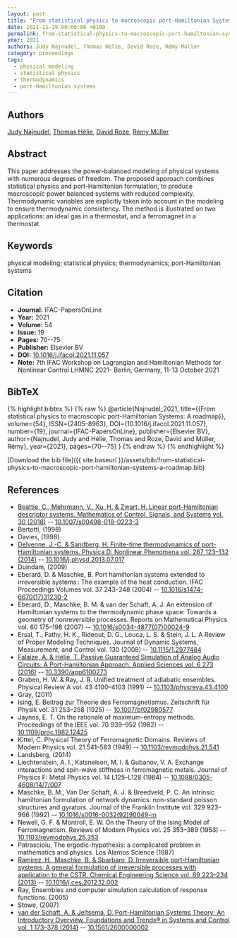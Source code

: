 ```yaml
---
layout: post
title: "From statistical physics to macroscopic port-Hamiltonian Systems: A roadmap"
date: 2021-11-19 00:00:00 +0100
permalink: from-statistical-physics-to-macroscopic-port-hamiltonian-systems-a-roadmap
year: 2021
authors: Judy Najnudel, Thomas Hélie, David Roze, Rémy Müller
category: proceedings
tags:
  - physical modeling
  - statistical physics
  - thermodynamics
  - port-Hamiltonian systems
---
```

 
## Authors
[Judy Najnudel](authors/judy-najnudel), [Thomas Hélie](authors/thomas-helie), [David Roze](authors/david-roze), [Rémy Müller](authors/remy-muller)
 
## Abstract
This paper addresses the power-balanced modeling of physical systems with numerous degrees of freedom. The proposed approach combines statistical physics and port-Hamiltonian formulation, to produce macroscopic power balanced systems with reduced complexity. Thermodynamic variables are explicitly taken into account in the modeling to ensure thermodynamic consistency. The method is illustrated on two applications: an ideal gas in a thermostat, and a ferromagnet in a thermostat.
 
## Keywords
physical modeling; statistical physics; thermodynamics; port-Hamiltonian systems
 
## Citation
- **Journal:** IFAC-PapersOnLine
- **Year:** 2021
- **Volume:** 54
- **Issue:** 19
- **Pages:** 70--75
- **Publisher:** Elsevier BV
- **DOI:** [10.1016/j.ifacol.2021.11.057](https://doi.org/10.1016/j.ifacol.2021.11.057)
- **Note:** 7th IFAC Workshop on Lagrangian and Hamiltonian Methods for Nonlinear Control LHMNC 2021- Berlin, Germany, 11-13 October 2021
 
## BibTeX
{% highlight bibtex %}
{% raw %}
@article{Najnudel_2021,
  title={{From statistical physics to macroscopic port-Hamiltonian Systems: A roadmap}},
  volume={54},
  ISSN={2405-8963},
  DOI={10.1016/j.ifacol.2021.11.057},
  number={19},
  journal={IFAC-PapersOnLine},
  publisher={Elsevier BV},
  author={Najnudel, Judy and Hélie, Thomas and Roze, David and Müller, Rémy},
  year={2021},
  pages={70--75}
}
{% endraw %}
{% endhighlight %}
 
[Download the bib file]({{ site.baseurl }}/assets/bib/from-statistical-physics-to-macroscopic-port-hamiltonian-systems-a-roadmap.bib)
 
## References
- [Beattie, C., Mehrmann, V., Xu, H. & Zwart, H. Linear port-Hamiltonian descriptor systems. Mathematics of Control, Signals, and Systems vol. 30 (2018)](linear-port-hamiltonian-descriptor-systems) -- [10.1007/s00498-018-0223-3](https://doi.org/10.1007/s00498-018-0223-3)
- Bertotti, (1998)
- Davies, (1998)
- [Delvenne, J.-C. & Sandberg, H. Finite-time thermodynamics of port-Hamiltonian systems. Physica D: Nonlinear Phenomena vol. 267 123–132 (2014)](finite-time-thermodynamics-of-port-hamiltonian-systems) -- [10.1016/j.physd.2013.07.017](https://doi.org/10.1016/j.physd.2013.07.017)
- Duindam, (2009)
- Eberard, D. & Maschke, B. Port hamiltonian systems extended to irreversible systems : The example of the heat conduction. IFAC Proceedings Volumes vol. 37 243–248 (2004) -- [10.1016/s1474-6670(17)31230-2](https://doi.org/10.1016/s1474-6670(17)31230-2)
- Eberard, D., Maschke, B. M. & van der Schaft, A. J. An extension of Hamiltonian systems to the thermodynamic phase space: Towards a geometry of nonreversible processes. Reports on Mathematical Physics vol. 60 175–198 (2007) -- [10.1016/s0034-4877(07)00024-9](https://doi.org/10.1016/s0034-4877(07)00024-9)
- Ersal, T., Fathy, H. K., Rideout, D. G., Louca, L. S. & Stein, J. L. A Review of Proper Modeling Techniques. Journal of Dynamic Systems, Measurement, and Control vol. 130 (2008) -- [10.1115/1.2977484](https://doi.org/10.1115/1.2977484)
- [Falaize, A. & Hélie, T. Passive Guaranteed Simulation of Analog Audio Circuits: A Port-Hamiltonian Approach. Applied Sciences vol. 6 273 (2016)](passive-guaranteed-simulation-of-analog-audio-circuits-a-port-hamiltonian-approach) -- [10.3390/app6100273](https://doi.org/10.3390/app6100273)
- Graben, H. W. & Ray, J. R. Unified treatment of adiabatic ensembles. Physical Review A vol. 43 4100–4103 (1991) -- [10.1103/physreva.43.4100](https://doi.org/10.1103/physreva.43.4100)
- Gray, (2011)
- Ising, E. Beitrag zur Theorie des Ferromagnetismus. Zeitschrift für Physik vol. 31 253–258 (1925) -- [10.1007/bf02980577](https://doi.org/10.1007/bf02980577)
- Jaynes, E. T. On the rationale of maximum-entropy methods. Proceedings of the IEEE vol. 70 939–952 (1982) -- [10.1109/proc.1982.12425](https://doi.org/10.1109/proc.1982.12425)
- Kittel, C. Physical Theory of Ferromagnetic Domains. Reviews of Modern Physics vol. 21 541–583 (1949) -- [10.1103/revmodphys.21.541](https://doi.org/10.1103/revmodphys.21.541)
- Landsberg, (2014)
- Liechtenstein, A. I., Katsnelson, M. I. & Gubanov, V. A. Exchange interactions and spin-wave stiffness in ferromagnetic metals. Journal of Physics F: Metal Physics vol. 14 L125–L128 (1984) -- [10.1088/0305-4608/14/7/007](https://doi.org/10.1088/0305-4608/14/7/007)
- Maschke, B. M., Van Der Schaft, A. J. & Breedveld, P. C. An intrinsic hamiltonian formulation of network dynamics: non-standard poisson structures and gyrators. Journal of the Franklin Institute vol. 329 923–966 (1992) -- [10.1016/s0016-0032(92)90049-m](https://doi.org/10.1016/s0016-0032(92)90049-m)
- Newell, G. F. & Montroll, E. W. On the Theory of the Ising Model of Ferromagnetism. Reviews of Modern Physics vol. 25 353–389 (1953) -- [10.1103/revmodphys.25.353](https://doi.org/10.1103/revmodphys.25.353)
- Patrascioiu, The ergodic-hypothesis: a complicated problem in mathematics and physics. Los Alamos Science (1987)
- [Ramirez, H., Maschke, B. & Sbarbaro, D. Irreversible port-Hamiltonian systems: A general formulation of irreversible processes with application to the CSTR. Chemical Engineering Science vol. 89 223–234 (2013)](irreversible-port-hamiltonian-systems-a-general-formulation-of-irreversible-processes-with-application-to-the-cstr) -- [10.1016/j.ces.2012.12.002](https://doi.org/10.1016/j.ces.2012.12.002)
- Ray, Ensembles and computer simulation calculation of response functions. (2005)
- Stowe, (2007)
- [van der Schaft, A. & Jeltsema, D. Port-Hamiltonian Systems Theory: An Introductory Overview. Foundations and Trends® in Systems and Control vol. 1 173–378 (2014)](port-hamiltonian-systems-theory-an-introductory-overview) -- [10.1561/2600000002](https://doi.org/10.1561/2600000002)

